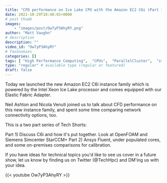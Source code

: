 ```yaml
---
title: "CFD performance on Ice Lake CPU with the Amazon EC2 C6i (Part 1)"
date: 2021-10-29T10:48:01+0000
# post thumb
images:
    - "images/post/Ow7yP3AhyRY.png"
author: "Matt Vaughn"
# description
description: ""
video_id: "Ow7yP3AhyRY"
# Taxonomies
categories: []
tags: [ "High Performance Computing",  "CPUs",  "ParallelCluster",  "starccm",  "C6i",  "Lustre",  "Intel",  "Storage",  "GPUs",  "openFOAM",  "vizualization",  "EC2",  "Covid-19",  "CFD",  "Schedulers",  "HPC",  "DCV",  "Ice Lake",  "virtualization",  "techshorts", ]
type: "regular" # available type (regular or featured)
draft: false
---
```


Today we launched the new Amazon EC2 C6i instance family which is powered by the Intel Xeon Ice Lake processor and comes equipped with our Elastic Fabric Adapter.

Neil Ashton and Nicola Venuti joined us to talk about CFD performance on this new instance family, and spent some time comparing network connectivity options, too.

This is a two part series of Tech Shorts:

Part 1) Discuss C6i and how it's put together. Look at OpenFOAM and Siemens Simcenter StarCCM+
Part 2) Ansys Fluent, under populated cores, and some on-premises comparisons for calibration.

If you have ideas for technical topics you'd like to see us cover in a future show, let us know by finding us on Twitter (@TechHpc) and DM'ing us with your idea.

{{< youtube Ow7yP3AhyRY >}}